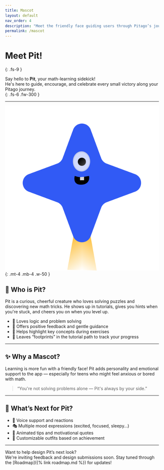 ```yaml
---
title: Mascot
layout: default
nav_order: 4
description: "Meet the friendly face guiding users through Pitago’s journey — our official mascot!"
permalink: /mascot
---
```


# Meet Pit!  
{: .fs-9 }

Say hello to **Pit**, your math-learning sidekick!  
He's here to guide, encourage, and celebrate every small victory along your Pitago journey.  
{: .fs-6 .fw-300 }

---

![Pit the Mascot](/assets/images/mascot.png){: .mt-4 .mb-4 .w-50 }

## 🎨 Who is Pit?

Pit is a curious, cheerful creature who loves solving puzzles and discovering new math tricks. He shows up in tutorials, gives you hints when you're stuck, and cheers you on when you level up.

- 🧠 Loves logic and problem solving  
- 📣 Offers positive feedback and gentle guidance  
- 🎯 Helps highlight key concepts during exercises  
- 🐾 Leaves “footprints” in the tutorial path to track your progress

---

## ✨ Why a Mascot?

Learning is more fun with a friendly face! Pit adds personality and emotional support to the app — especially for teens who might feel anxious or bored with math.

> “You're not solving problems alone — Pit's always by your side.”

---

## 📅 What’s Next for Pit?

- 🎤 Voice support and reactions  
- 🎭 Multiple mood expressions (excited, focused, sleepy…)  
- 💬 Animated tips and motivational quotes  
- 👚 Customizable outfits based on achievement

---

Want to help design Pit’s next look?  
We're inviting feedback and design submissions soon. Stay tuned through the [Roadmap]({% link roadmap.md %}) for updates!
